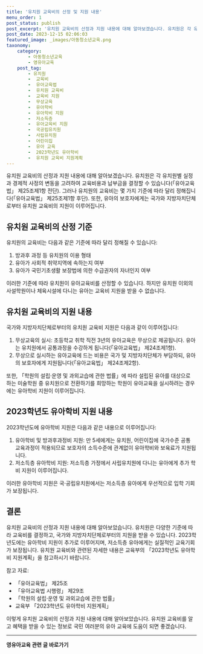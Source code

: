 ```yaml
---
title: '유치원 교육비의 산정 및 지원 내용'
menu_order: 1
post_status: publish
post_excerpt: '유치원 교육비의 산정과 지원 내용에 대해 알아보겠습니다. 유치원은 각 유치원별 실정과 경제적 사정의 변동을 고려하여 교육비용과 납부금을 결정할 수 있습니다  유아교육법  제25조제1항 전단 . 그러나 유치원의 교육비는 몇 가지 기준에 따라 달리 정해집니다  유아교육법  제25조제1항 후단 . 또한, 유아의 보호자에게는 국가와 지방자치단체로부터 유치원 교육비의 지원이 이루어집니다.'
post_date: 2023-12-15 02:06:03
featured_image: _images/아동청소년교육.png
taxonomy:
    category:
        - 아동청소년교육
        - 영유아교육
    post_tag:
        - 유치원
        -  교육비
        -  유아교육법
        -  유치원 교육비
        -  교육비 지원
        -  무상교육
        -  유아학비
        -  유아학비 지원
        -  저소득층
        -  유아교육비 지원
        -  국공립유치원
        -  사립유치원
        -  어린이집
        -  유아 교육
        -  2023학년도 유아학비
        -  유치원 교육비 지원계획
---
```



유치원 교육비의 산정과 지원 내용에 대해 알아보겠습니다. 유치원은 각 유치원별 실정과 경제적 사정의 변동을 고려하여 교육비용과 납부금을 결정할 수 있습니다(「유아교육법」 제25조제1항 전단). 그러나 유치원의 교육비는 몇 가지 기준에 따라 달리 정해집니다(「유아교육법」 제25조제1항 후단). 또한, 유아의 보호자에게는 국가와 지방자치단체로부터 유치원 교육비의 지원이 이루어집니다.

## 유치원 교육비의 산정 기준
유치원의 교육비는 다음과 같은 기준에 따라 달리 정해질 수 있습니다:

1. 방과후 과정 등 유치원의 이용 형태
2. 유아가 사회적 취약지역에 속하는지 여부
3. 유아가 국민기초생활 보장법에 의한 수급권자의 자녀인지 여부

이러한 기준에 따라 유치원이 유아교육비를 산정할 수 있습니다. 하지만 유치원 이외의 사설학원이나 체육시설에 다니는 유아는 교육비 지원을 받을 수 없습니다.

## 유치원 교육비의 지원 내용
국가와 지방자치단체로부터의 유치원 교육비 지원은 다음과 같이 이루어집니다:

1. 무상교육의 실시: 초등학교 취학 직전 3년의 유아교육은 무상으로 제공됩니다. 유아는 유치원에서 공통과정을 수강하게 됩니다(「유아교육법」 제24조제1항).
2. 무상으로 실시하는 유아교육에 드는 비용은 국가 및 지방자치단체가 부담하되, 유아의 보호자에게 지원됩니다(「유아교육법」 제24조제2항).

또한, 「학원의 설립·운영 및 과외교습에 관한 법률」에 따라 설립된 유아를 대상으로 하는 미술학원 중 유치원으로 전환하기를 희망하는 학원이 유아교육을 실시하려는 경우에는 유아학비 지원이 이루어집니다.

## 2023학년도 유아학비 지원 내용
2023학년도에 유아학비 지원은 다음과 같은 내용으로 이루어집니다:

1. 유아학비 및 방과후과정비 지원: 만 5세에게는 유치원, 어린이집에 국가수준 공통 교육과정이 적용되므로 보호자의 소득수준에 관계없이 유아학비와 보육료가 지원됩니다.
2. 저소득층 유아학비 지원: 저소득층 가정에서 사립유치원에 다니는 유아에게 추가 학비 지원이 이루어집니다.

이러한 유아학비 지원은 국·공립유치원에서는 저소득층 유아에게 우선적으로 입학 기회가 보장됩니다.

## 결론
유치원 교육비의 산정과 지원 내용에 대해 알아보았습니다. 유치원은 다양한 기준에 따라 교육비를 결정하고, 국가와 지방자치단체로부터의 지원을 받을 수 있습니다. 2023학년도에는 유아학비 지원이 추가로 이루어지며, 저소득층 유아에게는 실질적인 교육기회가 보장됩니다. 유치원 교육비와 관련된 자세한 내용은 교육부의 「2023학년도 유아학비 지원계획」을 참고하시기 바랍니다.

참고 자료:
- 「유아교육법」 제25조
- 「유아교육법 시행령」 제29조
- 「학원의 설립·운영 및 과외교습에 관한 법률」
- 교육부 「2023학년도 유아학비 지원계획」

이렇게 유치원 교육비의 산정과 지원 내용에 대해 알아보았습니다. 유치원 교육비를 알고 혜택을 받을 수 있는 정보로 국민 여러분의 유아 교육에 도움이 되면 좋겠습니다.
<!-- wp:separator -->
<hr class="wp-block-separator has-alpha-channel-opacity"/>
<!-- /wp:separator -->

<!-- wp:group {"backgroundColor":"base","layout":{"type":"constrained"}} -->
<div class="wp-block-group has-base-background-color has-background"><!-- wp:paragraph {"align":"center","fontSize":"medium"} -->
<p class="has-text-align-center has-large-font-size"><strong>영유아교육 관련 글 바로가기</strong></p>
<!-- /wp:paragraph -->


<!-- wp:latest-posts
{"categories":[{"id":30914,"count":19,"description":"","link":"https://uknowlaw.com/category/%ec%98%81%ec%9c%a0%ec%95%84%ea%b5%90%ec%9c%a1/","name":"영유아교육","slug":"영유아교육","taxonomy":"category","parent":0,"meta":[],"_links":{"self":[{"href":"https://uknowlaw.com/wp-json/wp/v2/categories/30914"}],"collection":[{"href":"https://uknowlaw.com/wp-json/wp/v2/categories"}],"about":[{"href":"https://uknowlaw.com/wp-json/wp/v2/taxonomies/category"}],"wp:post_type":[{"href":"https://uknowlaw.com/wp-json/wp/v2/posts?categories=30914"}],"curies":[{"name":"wp","href":"https://api.w.org/{rel}","templated":true}]}}],"postsToShow":100,"excerptLength":28,"postLayout":"grid","columns":2,"featuredImageAlign":"left","featuredImageSizeSlug":"large","fontSize":"small"} /--></div>
<!-- /wp:group -->